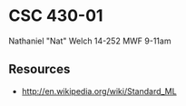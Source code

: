 # CSC 430-01

Nathaniel "Nat" Welch
14-252
MWF 9-11am

## Resources

 * http://en.wikipedia.org/wiki/Standard_ML
